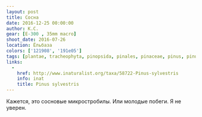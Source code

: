 ```yaml
---
layout: post
title: Сосна
date: 2016-12-25 00:00:00
author: К.С.
gear: [E-300 , 35mm macro]
shoot_date: 2016-07-26
location: Ёльбаза
colors: ['121908', '191e05']
tags: [plantae, tracheophyta, pinopsida, pinales, pinaceae, pinus, pinus sylvestris]
links:
  -
    href: http://www.inaturalist.org/taxa/58722-Pinus-sylvestris
    info: inat
    title: Pinus sylvestris
---
```


Кажется, это сосновые микростробилы. Или молодые побеги. Я не уверен.
